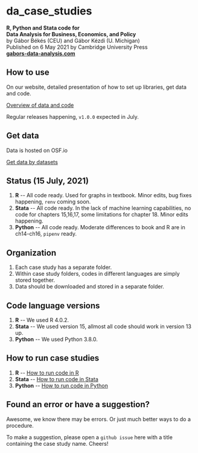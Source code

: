 # da_case_studies

**R, Python and Stata code for**  
**Data Analysis for Business, Economics, and Policy**   
by Gábor Békés (CEU) and Gábor Kézdi (U. Michigan)   
Published on 6 May 2021 by Cambridge University Press  
[**gabors-data-analysis.com**](https://gabors-data-analysis.com/)


## How to use
On our website, detailed presentation of how to set up libraries, get data and code. 

[Overview of data and code](https://gabors-data-analysis.com/data-and-code/)

Regular releases happening, `v1.0.0` expected in July. 

## Get data
Data is hosted on OSF.io

[Get data by datasets](https://osf.io/7epdj/)  

## Status (15 July, 2021)
1. **R** -- All code ready. Used for graphs in textbook. Minor edits, bug fixes happening, `renv` coming soon.
2. **Stata** -- All code ready. In the lack of machine learning capabilities, no code for chapters 15,16,17, some limitations for chapter 18. Minor edits happening.
3. **Python**  -- All code ready. Moderate differences to book and R are in ch14-ch16, `pipenv` ready. 

## Organization
1. Each case study has a separate folder.
2. Within case study folders, codes in different languages are simply stored together. 
3. Data should be downloaded and stored in a separate folder. 

## Code language versions
1. **R** -- We used R 4.0.2. 
2. **Stata** -- We used version 15, allmost all code should work in version 13 up.
3. **Python** -- We used Python 3.8.0.

## How to run case studies

1. **R** --  [How to run code in R ](https://gabors-data-analysis.com/howto-r/)
2. **Stata** -- [How to run code in Stata ](https://gabors-data-analysis.com/howto-stata/)
3. **Python** -- [How to run code in Python ](https://gabors-data-analysis.com/howto-python/) 

## Found an error or have a suggestion?
Awesome, we know there may be errors. Or just much better ways to do a procedure.

To make a suggestion, please open a `github issue` here with a title containing the case study name. Cheers!
